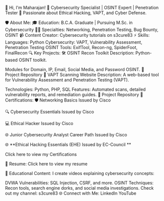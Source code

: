👋 Hi, I'm Maharajan!
🚀 Cybersecurity Specialist | OSINT Expert | Penetration Tester
🔐 Passionate about Ethical Hacking, VAPT, and Cyber Defense.

🛡️ About Me:
🎓 Education: B.C.A. Graduate | Pursuing M.Sc. in Cybersecurity
🧑‍💻 Specialties: Networking, Penetration Testing, Bug Bounty, OSINT
📹 Content Creator: Cybersecurity tutorials on s3cure83
⚡ Skills:
Languages: Python
Cybersecurity: VAPT, Vulnerability Assessment, Penetration Testing
OSINT Tools: ExifTool, Recon-ng, SpiderFoot, FinalRecon
🔍 Key Projects:
🛠️ OSINT Recon Toolkit
Description: Python-based OSINT toolkit.

Modules for Domain, IP, Email, Social Media, and Password OSINT.
🔗 Project Repository
🔎 VAPT Scanning Website
Description: A web-based tool for Vulnerability Assessment and Penetration Testing (VAPT).

Technologies: Python, PHP, SQL
Features: Automated scans, detailed vulnerability reports, and remediation guides.
🔗 Project Repository
📜 Certifications:
🛡️ Networking Basics Issued by Cisco

🔍 Cybersecurity Essentials Issued by Cisco

💻 Ethical Hacker Issued by Cisco

🌐 Junior Cybersecurity Analyst Career Path Issued by Cisco

🌐 **Ethical Hacking Essentials (EHE) Issued by EC-Council **

Click here to view my Certifications

📄 Resume:
Click here to view my resume

🎥 Educational Content:
I create videos explaining cybersecurity concepts:

DVWA Vulnerabilities: SQL Injection, CSRF, and more.
OSINT Techniques: Recon tools, search engine dorks, and social media investigations.
Check out my channel: s3cure83
🌐 Connect with Me:
LinkedIn
YouTube
